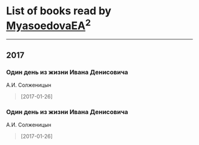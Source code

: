 # List of books read by [MyasoedovaEA](http://openid.yandex.ru/MyasoedovaEA/)<sup>2</sup>
---

## 2017

### Один день из жизни Ивана Денисовича
А.И. Солженицын
> [2017-01-26] 


### Один день из жизни Ивана Денисовича
А.И. Солженицын
> [2017-01-26] 




